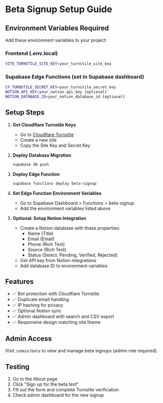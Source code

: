 # Beta Signup Setup Guide

## Environment Variables Required

Add these environment variables to your project:

### Frontend (.env.local)
```bash
VITE_TURNSTILE_SITE_KEY=your_turnstile_site_key
```

### Supabase Edge Functions (set in Supabase dashboard)
```bash
CF_TURNSTILE_SECRET_KEY=your_turnstile_secret_key
NOTION_API_KEY=your_notion_api_key (optional)
NOTION_DATABASE_ID=your_notion_database_id (optional)
```

## Setup Steps

1. **Get Cloudflare Turnstile Keys**
   - Go to [Cloudflare Turnstile](https://developers.cloudflare.com/turnstile/)
   - Create a new site
   - Copy the Site Key and Secret Key

2. **Deploy Database Migration**
   ```bash
   supabase db push
   ```

3. **Deploy Edge Function**
   ```bash
   supabase functions deploy beta-signup
   ```

4. **Set Edge Function Environment Variables**
   - Go to Supabase Dashboard > Functions > beta-signup
   - Add the environment variables listed above

5. **Optional: Setup Notion Integration**
   - Create a Notion database with these properties:
     - Name (Title)
     - Email (Email)
     - Phone (Rich Text)
     - Source (Rich Text)
     - Status (Select: Pending, Verified, Rejected)
   - Get API key from Notion integrations
   - Add database ID to environment variables

## Features

- ✅ Bot protection with Cloudflare Turnstile
- ✅ Duplicate email handling
- ✅ IP hashing for privacy
- ✅ Optional Notion sync
- ✅ Admin dashboard with search and CSV export
- ✅ Responsive design matching site theme

## Admin Access

Visit `/admin/beta` to view and manage beta signups (admin role required).

## Testing

1. Go to the About page
2. Click "Sign up for the beta test"
3. Fill out the form and complete Turnstile verification
4. Check admin dashboard for the new signup
